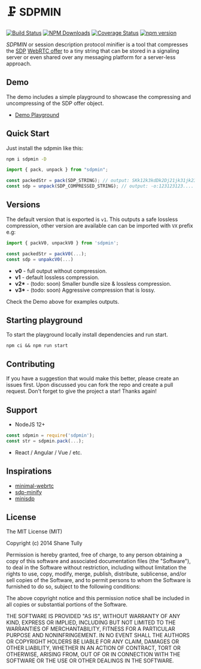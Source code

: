 # 🗜️ SDPMIN

[![Build Status](https://travis-ci.org/gregnb/sdpmin.svg?branch=master)](https://travis-ci.org/gregnb/sdpmin)
[![NPM Downloads](https://img.shields.io/npm/dt/sdpmin.svg?style=flat)](https://npmcharts.com/compare/sdpmin?minimal=true)
[![Coverage Status](https://coveralls.io/repos/github/gregnb/sdpmin/badge.svg?branch=master)](https://coveralls.io/github/gregnb/sdpmin?branch=master)
[![npm version](https://badge.fury.io/js/sdpmin.svg)](https://badge.fury.io/js/sdpmin)

_SDPMIN_ or session description protocol minifier is a tool that compresses the [SDP]() [WebRTC offer]() to a tiny string that can be stored in a signaling server or even shared over any messaging platform for a server-less approach.

## Demo

The demo includes a simple playground to showcase the compressing and uncompressing of the SDP offer object.

- [Demo Playground](https://kivylius.github.io/sdpm/)

## Quick Start

Just install the sdpmin like this:

```sh
npm i sdpmin -D
```

```js
import { pack, unpack } from "sdpmin";

const packedStr = pack(SDP_STRING); // output: SKk12k3kdDk2Dj21jk31jk23j....
const sdp = unpack(SDP_COMPRESSED_STRING); // output: -o:123123123....
```

## Versions

The default version that is exported is `v1`. This outputs a safe lossless compression, other version are available can can be imported with `VX` prefix e.g:

```js
import { packV0, unpackV0 } from 'sdpmin';

const packedStr = packV0(...);
const sdp = unpakcV0(...)
```

- **v0** - full output without compression.
- **v1** - default lossless compression.
- **v2\*** - (todo: soon) Smaller bundle size & lossless compression.
- **v3\*** - (todo: soon) Aggressive compression that is lossy.

Check the Demo above for examples outputs.

## Starting playground

To start the playground locally install dependencies and run start.

`npm ci && npm run start`

## Contributing

If you have a suggestion that would make this better, please create an issues first. Upon discussed you can fork the repo and create a pull request. Don't forget to give the project a star! Thanks again!

## Support

- NodeJS 12+

```js
const sdpmin = require('sdpmin');
const str = sdpmin.pack(...);
```

- React / Angular / Vue / etc.

## Inspirations

- [minimal-webrtc](https://git.aweirdimagination.net/perelman/minimal-webrtc)
- [sdp-minify](https://github.com/mothepro/sdp-minify)
- [minisdp](https://github.com/WesselWessels/minisdp)

## License

The MIT License (MIT)

Copyright (c) 2014 Shane Tully

Permission is hereby granted, free of charge, to any person obtaining a copy of this software and associated documentation files (the "Software"), to deal in the Software without restriction, including without limitation the rights to use, copy, modify, merge, publish, distribute, sublicense, and/or sell copies of the Software, and to permit persons to whom the Software is furnished to do so, subject to the following conditions:

The above copyright notice and this permission notice shall be included in all copies or substantial portions of the Software.

THE SOFTWARE IS PROVIDED "AS IS", WITHOUT WARRANTY OF ANY KIND, EXPRESS OR IMPLIED, INCLUDING BUT NOT LIMITED TO THE WARRANTIES OF MERCHANTABILITY, FITNESS FOR A PARTICULAR PURPOSE AND NONINFRINGEMENT. IN NO EVENT SHALL THE AUTHORS OR COPYRIGHT HOLDERS BE LIABLE FOR ANY CLAIM, DAMAGES OR OTHER LIABILITY, WHETHER IN AN ACTION OF CONTRACT, TORT OR OTHERWISE, ARISING FROM, OUT OF OR IN CONNECTION WITH THE SOFTWARE OR THE USE OR OTHER DEALINGS IN THE SOFTWARE.
